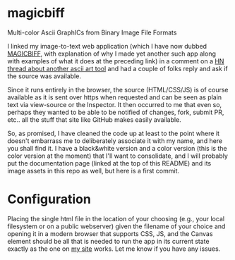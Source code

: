 # magicbiff
Multi-color Ascii GraphICs from Binary Image File Formats

I linked my image-to-text web application (which I have now dubbed [MAGICBIFF](https://www.killsignal.net/img2txt/ascii-art.html), with explanation of why I made yet another such app along with examples of what it does at the preceding link) in a comment on a [HN thread about another ascii art tool](https://news.ycombinator.com/item?id=38329736) and had a couple of folks reply and ask if the source was available.

Since it runs entirely in the browser, the source (HTML/CSS/JS) is of course available as it is sent over https when requested and can be seen as plain text via view-source or the Inspector.   It then occurred to me that even so, perhaps they wanted to be able to be notified of changes, fork, submit PR, etc.. all the stuff that  site like GitHub makes easily available. 

So, as promised, I have cleaned the code up at least to the point where it doesn't embarrass me to deliberately associate it with my name, and here you shall find it. I have a black&white version and a color version (this is the color version at the moment) that I'll want to consolidate, and I will probably put the documentation page (linked at the top of this README) and its image assets in this repo as well, but here is a first commit.

# Configuration
Placing the single html file in the location of your choosing (e.g., your local filesystem or on a public webserver) given the filename of your choice and opening it in a modern browser that supports CSS, JS, and the Canvas element should be all that is needed to run the app in its current state exactly as the one on [my site](https://www.killsignal.net/img2txt/cimg.html) works. Let me know if you have any issues.   
